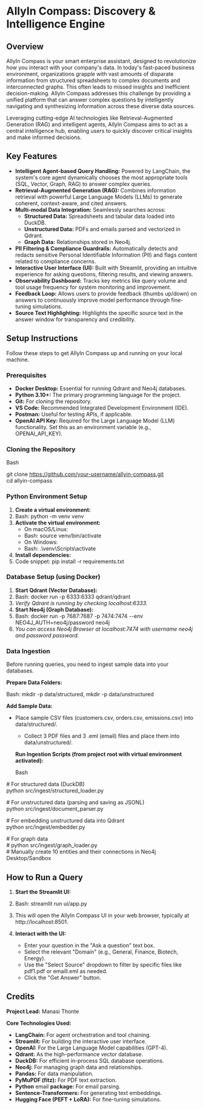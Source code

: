 # **AllyIn Compass: Discovery & Intelligence Engine**

## **Overview**

AllyIn Compass is your smart enterprise assistant, designed to revolutionize how you interact with your company's data. In today's fast-paced business environment, organizations grapple with vast amounts of disparate information  from structured spreadsheets to complex documents and interconnected graphs. This often leads to missed insights and inefficient decision-making. AllyIn Compass addresses this challenge by providing a unified platform that can answer complex questions by intelligently navigating and synthesizing information across these diverse data sources.

Leveraging cutting-edge AI technologies like Retrieval-Augmented Generation (RAG) and intelligent agents, AllyIn Compass aims to act as a central intelligence hub, enabling users to quickly discover critical insights and make informed decisions.

## **Key Features**

* **Intelligent Agent-based Query Handling:** Powered by LangChain, the system's core agent dynamically chooses the most appropriate tools (SQL, Vector, Graph, RAG) to answer complex queries.  
* **Retrieval-Augmented Generation (RAG):** Combines information retrieval with powerful Large Language Models (LLMs) to generate coherent, context-aware, and cited answers.  
* **Multi-modal Data Integration:** Seamlessly searches across:  
  * **Structured Data:** Spreadsheets and tabular data loaded into DuckDB.  
  * **Unstructured Data:** PDFs and emails parsed and vectorized in Qdrant.  
  * **Graph Data:** Relationships stored in Neo4j.  
* **PII Filtering & Compliance Guardrails:** Automatically detects and redacts sensitive Personal Identifiable Information (PII) and flags content related to compliance concerns.  
* **Interactive User Interface (UI):** Built with Streamlit, providing an intuitive experience for asking questions, filtering results, and viewing answers.  
* **Observability Dashboard:** Tracks key metrics like query volume and tool usage frequency for system monitoring and improvement.  
* **Feedback Loop:** Allows users to provide feedback (thumbs up/down) on answers to continuously improve model performance through fine-tuning simulations.  
* **Source Text Highlighting:** Highlights the specific source text in the answer window for transparency and credibility.

## **Setup Instructions**

Follow these steps to get AllyIn Compass up and running on your local machine.

### **Prerequisites**

* **Docker Desktop:** Essential for running Qdrant and Neo4j databases.  
* **Python 3.10+:** The primary programming language for the project.  
* **Git:** For cloning the repository.  
* **VS Code:** Recommended Integrated Development Environment (IDE).  
* **Postman:** Useful for testing APIs, if applicable.  
* **OpenAI API Key:** Required for the Large Language Model (LLM)   functionality. Set this as an environment variable (e.g., OPENAI\_API\_KEY).

### **Cloning the Repository**

Bash

git clone https://github.com/your-username/allyin-compass.git  
cd allyin-compass

### **Python Environment Setup**

1. **Create a virtual environment:**  
2. Bash: python \-m venv venv  
3. **Activate the virtual environment:**  
   * On macOS/Linux:  
   * Bash: source venv/bin/activate  
   * On Windows:  
   * Bash: .\\venv\\Scripts\\activate  
4. **Install dependencies:**  
5. Code snippet: pip install \-r requirements.txt

### **Database Setup (using Docker)**

1. **Start Qdrant (Vector Database):**  
2. Bash: docker run \-p 6333:6333 qdrant/qdrant  
3. *Verify Qdrant is running by checking localhost:6333.*  
4. **Start Neo4j (Graph Database):**  
5. Bash: docker run \-p 7687:7687 \-p 7474:7474 \--env NEO4J\_AUTH=neo4j/password neo4j  
6. *You can access Neo4j Browser at localhost:7474 with username neo4j and password password.*

### **Data Ingestion**

Before running queries, you need to ingest sample data into your databases.

**Prepare Data Folders:**

Bash: mkdir \-p data/structured, mkdir \-p data/unstructured

**Add Sample Data:**

* Place sample CSV files (customers.csv, orders.csv, emissions.csv) into data/structured/.  
  * Collect 3 PDF files and 3 .eml (email) files and place them into data/unstructured/.

  **Run Ingestion Scripts (from project root with virtual environment activated):**

  Bash

\# For structured data (DuckDB)  
python src/ingest/structured\_loader.py

\# For unstructured data (parsing and saving as JSONL)  
python src/ingest/document\_parser.py

\# For embedding unstructured data into Qdrant  
python src/ingest/embedder.py

\# For graph data   
\# python src/ingest/graph\_loader.py   
\# Manually create 10 entities and their connections in Neo4j Desktop/Sandbox 

## **How to Run a Query**

1. **Start the Streamlit UI:**  
2. Bash: streamlit run ui/app.py  
3. This will open the AllyIn Compass UI in your web browser, typically at http://localhost:8501.  
4. **Interact with the UI:**

   * Enter your question in the "Ask a question" text box.  
   * Select the relevant "Domain" (e.g., General, Finance, Biotech, Energy).  
   * Use the "Select Source" dropdown to filter by specific files like pdf1.pdf or emaill.eml as needed.  
   * Click the "Get Answer" button.

## **Credits**

**Project Lead:** Manasi Thonte

**Core Technologies Used:**

* **LangChain:** For agent orchestration and tool chaining.  
* **Streamlit:** For building the interactive user interface.  
* **OpenAI:** For the Large Language Model capabilities (GPT-4).  
* **Qdrant:** As the high-performance vector database.  
* **DuckDB:** For efficient in-process SQL database operations.  
* **Neo4j:** For managing graph data and relationships.  
* **Pandas:** For data manipulation.  
* **PyMuPDF (fitz):** For PDF text extraction.  
* **Python** email **package:** For email parsing.  
* **Sentence-Transformers:** For generating text embeddings.  
* **Hugging Face (PEFT \+ LoRA):** For fine-tuning simulations.

